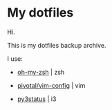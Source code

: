 # My dotfiles
Hi.

This is my dotfiles backup archive.

I use: 

  - [oh-my-zsh](http://ohmyz.sh/) | zsh

  - [pivotal/vim-config](https://github.com/pivotal/vim-config) | vim

  - [py3status](https://github.com/ultrabug/py3status) | i3
